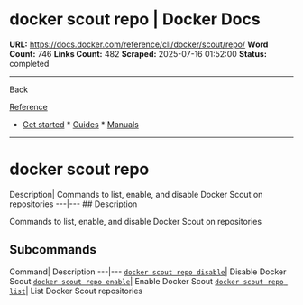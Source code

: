 # docker scout repo | Docker Docs

**URL:** https://docs.docker.com/reference/cli/docker/scout/repo/
**Word Count:** 746
**Links Count:** 482
**Scraped:** 2025-07-16 01:52:00
**Status:** completed

---

Back

[Reference](https://docs.docker.com/reference/)

  * [Get started](https://docs.docker.com/get-started/)   * [Guides](https://docs.docker.com/guides/)   * [Manuals](https://docs.docker.com/manuals/)

* * *

# docker scout repo

Description| Commands to list, enable, and disable Docker Scout on repositories   ---|---      ## Description

Commands to list, enable, and disable Docker Scout on repositories

## Subcommands

Command| Description   ---|---   [`docker scout repo disable`](https://docs.docker.com/reference/cli/docker/scout/repo/disable/)| Disable Docker Scout   [`docker scout repo enable`](https://docs.docker.com/reference/cli/docker/scout/repo/enable/)| Enable Docker Scout   [`docker scout repo list`](https://docs.docker.com/reference/cli/docker/scout/repo/list/)| List Docker Scout repositories